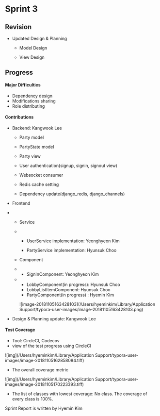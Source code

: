 # Sprint 3

## Revision

* Updated Design & Planning 

  * Model Design

  * View Design

## Progress

#### Major Difficulties

* Dependency design 
* Modifications sharing
* Role distributing

#### Contributions

* Backend: Kangwook Lee

  * Party model

  * PartyState model
  * Party view
  * User authentication(signup, signin, signout view)
  * Websocket consumer
  * Redis cache setting
  * Dependency update(django_redis, django_channels)

* Frontend

* * Service

  * * UserService implementation: Yeonghyeon Kim 

    * PartyService implementation: Hyunsuk Choo

  * Component  

  * * SignInComponent: Yeonghyeon Kim

  * *  LobbyComponent(in progress): Hyunsuk Choo 
    *  LobbyListItemComponent: Hyunsuk Choo
    *  PartyComponent(in progress) : Hyemin Kim

    ![image-20181105163428103](/Users/hyeminkim/Library/Application Support/typora-user-images/image-20181105163428103.png)



* Design & Planning update: Kangwook Lee

#### Test Coverage

* Tool: CircleCI, Codecov
* view of the test progress using CircleCI 

![img](/Users/hyeminkim/Library/Application Support/typora-user-images/image-20181105162858084.tiff)

* The overall coverage metric

![img](/Users/hyeminkim/Library/Application Support/typora-user-images/image-20181105170223393.tiff)

* The list of classes with lowest coverage: No class. The coverage of every class is 100%.



Sprint Report is written by Hyemin Kim
